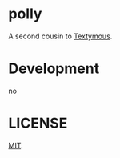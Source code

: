 polly
=====

A second cousin to [Textymous](https://github.com/trmml/Textymous).

# Development

no

# LICENSE
[MIT](LICENSE).